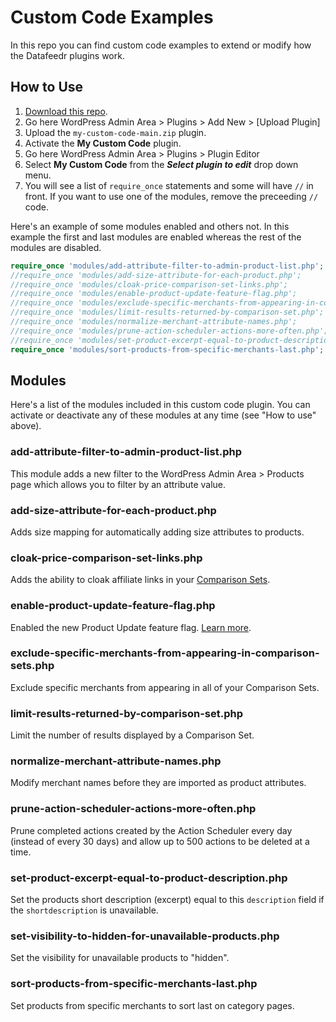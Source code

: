 # Custom Code Examples

In this repo you can find custom code examples to extend or modify how the Datafeedr plugins work.

## How to Use

1. [Download this repo](https://github.com/datafeedr/my-custom-code/archive/refs/heads/main.zip).
2. Go here WordPress Admin Area > Plugins > Add New > [Upload Plugin]
3. Upload the `my-custom-code-main.zip` plugin.
4. Activate the **My Custom Code** plugin.
5. Go here WordPress Admin Area > Plugins > Plugin Editor
6. Select **My Custom Code** from the **_Select plugin to edit_** drop down menu.
7. You will see a list of `require_once` statements and some will have `//` in front. If you want to use one of the
   modules, remove the preceeding `//` code.

Here's an example of some modules enabled and others not. In this example the first and last modules are enabled whereas
the rest of the modules are disabled.

```php
require_once 'modules/add-attribute-filter-to-admin-product-list.php';
//require_once 'modules/add-size-attribute-for-each-product.php';
//require_once 'modules/cloak-price-comparison-set-links.php';
//require_once 'modules/enable-product-update-feature-flag.php';
//require_once 'modules/exclude-specific-merchants-from-appearing-in-comparison-sets.php';
//require_once 'modules/limit-results-returned-by-comparison-set.php';
//require_once 'modules/normalize-merchant-attribute-names.php';
//require_once 'modules/prune-action-scheduler-actions-more-often.php';
//require_once 'modules/set-product-excerpt-equal-to-product-description.php';
require_once 'modules/sort-products-from-specific-merchants-last.php';
```

## Modules

Here's a list of the modules included in this custom code plugin. You can activate or deactivate any of these modules at
any time (see "How to use" above).

### add-attribute-filter-to-admin-product-list.php

This module adds a new filter to the WordPress Admin Area > Products page which allows you to filter by an attribute
value.

### add-size-attribute-for-each-product.php

Adds size mapping for automatically adding size attributes to products.

### cloak-price-comparison-set-links.php

Adds the ability to cloak affiliate links in your [Comparison Sets](https://datafeedr.me/dfrcs).

### enable-product-update-feature-flag.php

Enabled the new Product Update feature flag. [Learn more](https://github.com/datafeedr/wordpress-plugins/discussions/5).

### exclude-specific-merchants-from-appearing-in-comparison-sets.php

Exclude specific merchants from appearing in all of your Comparison Sets.

### limit-results-returned-by-comparison-set.php

Limit the number of results displayed by a Comparison Set.

### normalize-merchant-attribute-names.php

Modify merchant names before they are imported as product attributes.

### prune-action-scheduler-actions-more-often.php

Prune completed actions created by the Action Scheduler every day (instead of every 30 days) and allow up to 500 actions
to be deleted at a time.

### set-product-excerpt-equal-to-product-description.php

Set the products short description (excerpt) equal to this `description` field if the `shortdescription` is unavailable.

### set-visibility-to-hidden-for-unavailable-products.php

Set the visibility for unavailable products to "hidden".

### sort-products-from-specific-merchants-last.php

Set products from specific merchants to sort last on category pages.

